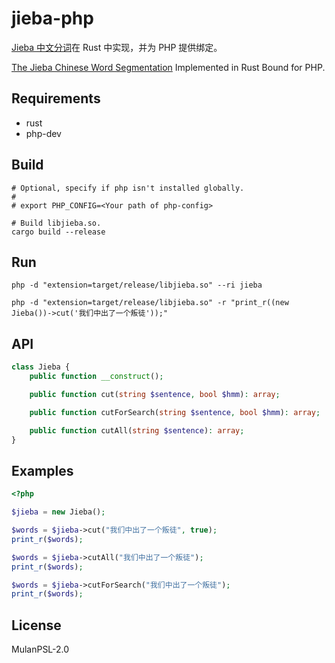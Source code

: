 # jieba-php

[Jieba 中文分词](https://github.com/messense/jieba-rs)在 Rust 中实现，并为 PHP 提供绑定。

[The Jieba Chinese Word Segmentation](https://github.com/messense/jieba-rs) Implemented in Rust Bound for PHP.

## Requirements

- rust
- php-dev

## Build

```shell
# Optional, specify if php isn't installed globally.
#
# export PHP_CONFIG=<Your path of php-config>

# Build libjieba.so.
cargo build --release
```

## Run

```shell
php -d "extension=target/release/libjieba.so" --ri jieba

php -d "extension=target/release/libjieba.so" -r "print_r((new Jieba())->cut('我们中出了一个叛徒'));"
```

## API

```php
class Jieba {
    public function __construct();

    public function cut(string $sentence, bool $hmm): array;

    public function cutForSearch(string $sentence, bool $hmm): array;

    public function cutAll(string $sentence): array;
}
```

## Examples

```php
<?php

$jieba = new Jieba();

$words = $jieba->cut("我们中出了一个叛徒", true);
print_r($words);

$words = $jieba->cutAll("我们中出了一个叛徒");
print_r($words);

$words = $jieba->cutForSearch("我们中出了一个叛徒");
print_r($words);
```

## License

MulanPSL-2.0
